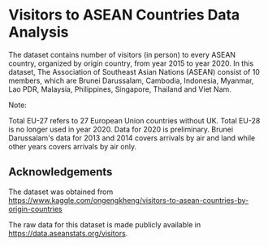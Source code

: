 # Visitors to ASEAN Countries Data Analysis

The dataset contains number of visitors (in person) to every ASEAN country, organized by origin country, from year 2015 to year 2020. In this dataset, The Association of Southeast Asian Nations (ASEAN) consist of 10 members, which are Brunei Darussalam, Cambodia, Indonesia, Myanmar, Lao PDR, Malaysia, Philippines, Singapore, Thailand and Viet Nam.

Note:

Total EU-27 refers to 27 European Union countries without UK. Total EU-28 is no longer used in year 2020.
Data for 2020 is preliminary.
Brunei Darussalam's data for 2013 and 2014 covers arrivals by air and land while other years covers arrivals by air only.

## Acknowledgements

The dataset was obtained from https://www.kaggle.com/ongengkheng/visitors-to-asean-countries-by-origin-countries

The raw data for this dataset is made publicly available in https://data.aseanstats.org/visitors.
